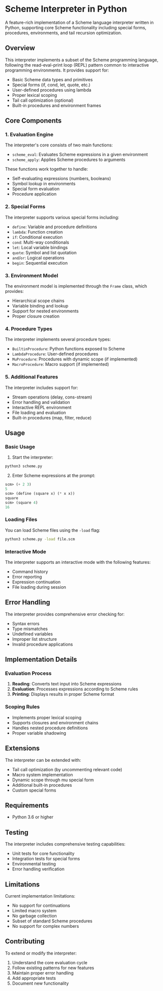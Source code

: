 # Scheme Interpreter in Python

A feature-rich implementation of a Scheme language interpreter written in Python, supporting core Scheme functionality including special forms, procedures, environments, and tail recursion optimization.

## Overview

This interpreter implements a subset of the Scheme programming language, following the read-eval-print loop (REPL) pattern common to interactive programming environments. It provides support for:

- Basic Scheme data types and primitives
- Special forms (if, cond, let, quote, etc.)
- User-defined procedures using lambda
- Proper lexical scoping
- Tail call optimization (optional)
- Built-in procedures and environment frames

## Core Components

### 1. Evaluation Engine

The interpreter's core consists of two main functions:

- `scheme_eval`: Evaluates Scheme expressions in a given environment
- `scheme_apply`: Applies Scheme procedures to arguments

These functions work together to handle:
- Self-evaluating expressions (numbers, booleans)
- Symbol lookup in environments
- Special form evaluation
- Procedure application

### 2. Special Forms

The interpreter supports various special forms including:

- `define`: Variable and procedure definitions
- `lambda`: Function creation
- `if`: Conditional execution
- `cond`: Multi-way conditionals
- `let`: Local variable bindings
- `quote`: Symbol and list quotation
- `and`/`or`: Logical operations
- `begin`: Sequential execution

### 3. Environment Model

The environment model is implemented through the `Frame` class, which provides:

- Hierarchical scope chains
- Variable binding and lookup
- Support for nested environments
- Proper closure creation

### 4. Procedure Types

The interpreter implements several procedure types:

- `BuiltinProcedure`: Python functions exposed to Scheme
- `LambdaProcedure`: User-defined procedures
- `MuProcedure`: Procedures with dynamic scope (if implemented)
- `MacroProcedure`: Macro support (if implemented)

### 5. Additional Features

The interpreter includes support for:

- Stream operations (delay, cons-stream)
- Error handling and validation
- Interactive REPL environment
- File loading and evaluation
- Built-in procedures (map, filter, reduce)

## Usage

### Basic Usage

1. Start the interpreter:
```bash
python3 scheme.py
```

2. Enter Scheme expressions at the prompt:
```scheme
scm> (+ 2 3)
5
scm> (define (square x) (* x x))
square
scm> (square 4)
16
```

### Loading Files

You can load Scheme files using the `-load` flag:
```bash
python3 scheme.py -load file.scm
```

### Interactive Mode

The interpreter supports an interactive mode with the following features:
- Command history
- Error reporting
- Expression continuation
- File loading during session

## Error Handling

The interpreter provides comprehensive error checking for:
- Syntax errors
- Type mismatches
- Undefined variables
- Improper list structure
- Invalid procedure applications

## Implementation Details

### Evaluation Process

1. **Reading**: Converts text input into Scheme expressions
2. **Evaluation**: Processes expressions according to Scheme rules
3. **Printing**: Displays results in proper Scheme format

### Scoping Rules

- Implements proper lexical scoping
- Supports closures and environment chains
- Handles nested procedure definitions
- Proper variable shadowing

## Extensions

The interpreter can be extended with:

- Tail call optimization (by uncommenting relevant code)
- Macro system implementation
- Dynamic scope through mu special form
- Additional built-in procedures
- Custom special forms

## Requirements

- Python 3.6 or higher

## Testing

The interpreter includes comprehensive testing capabilities:
- Unit tests for core functionality
- Integration tests for special forms
- Environmental testing
- Error handling verification

## Limitations

Current implementation limitations:
- No support for continuations
- Limited macro system
- No garbage collection
- Subset of standard Scheme procedures
- No support for complex numbers

## Contributing

To extend or modify the interpreter:

1. Understand the core evaluation cycle
2. Follow existing patterns for new features
3. Maintain proper error handling
4. Add appropriate tests
5. Document new functionality
